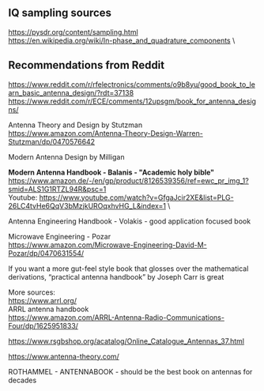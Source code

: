 ## IQ sampling sources
https://pysdr.org/content/sampling.html \
https://en.wikipedia.org/wiki/In-phase_and_quadrature_components \


## Recommendations from Reddit
https://www.reddit.com/r/rfelectronics/comments/o9b8yu/good_book_to_learn_basic_antenna_design/?rdt=37138 \
https://www.reddit.com/r/ECE/comments/12upsgm/book_for_antenna_designs/


Antenna Theory and Design by Stutzman \
https://www.amazon.com/Antenna-Theory-Design-Warren-Stutzman/dp/0470576642 

Modern Antenna Design by Milligan


**Modern Antenna Handbook - Balanis - "Academic holy bible"** \
https://www.amazon.de/-/en/gp/product/8126539356/ref=ewc_pr_img_1?smid=ALS1G1RTZL94R&psc=1 \
Youtube: https://www.youtube.com/watch?v=GfgaJcir2XE&list=PLG-26LC4tvHe6QqV3bMzjkUROqxhvHG_L&index=1 \


Antenna Engineering Handbook - Volakis - good application focused book

Microwave Engineering - Pozar \
https://www.amazon.com/Microwave-Engineering-David-M-Pozar/dp/0470631554/

If you want a more gut-feel style book that glosses over the mathematical derivations, “practical antenna handbook” by Joseph Carr is great 

More sources: \
https://www.arrl.org/  \
ARRL antenna handbook \
https://www.amazon.com/ARRL-Antenna-Radio-Communications-Four/dp/1625951833/ 


https://www.rsgbshop.org/acatalog/Online_Catalogue_Antennas_37.html

https://www.antenna-theory.com/

ROTHAMMEL - ANTENNABOOK - should be the best book on antennas for decades
